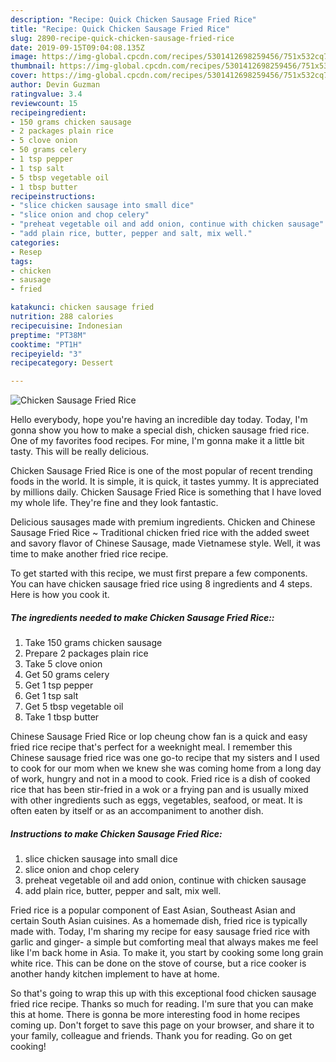 ```yaml
---
description: "Recipe: Quick Chicken Sausage Fried Rice"
title: "Recipe: Quick Chicken Sausage Fried Rice"
slug: 2890-recipe-quick-chicken-sausage-fried-rice
date: 2019-09-15T09:04:08.135Z
image: https://img-global.cpcdn.com/recipes/5301412698259456/751x532cq70/chicken-sausage-fried-rice-recipe-main-photo.jpg
thumbnail: https://img-global.cpcdn.com/recipes/5301412698259456/751x532cq70/chicken-sausage-fried-rice-recipe-main-photo.jpg
cover: https://img-global.cpcdn.com/recipes/5301412698259456/751x532cq70/chicken-sausage-fried-rice-recipe-main-photo.jpg
author: Devin Guzman
ratingvalue: 3.4
reviewcount: 15
recipeingredient:
- 150 grams chicken sausage
- 2 packages plain rice
- 5 clove onion
- 50 grams celery
- 1 tsp pepper
- 1 tsp salt
- 5 tbsp vegetable oil
- 1 tbsp butter
recipeinstructions:
- "slice chicken sausage into small dice"
- "slice onion and chop celery"
- "preheat vegetable oil and add onion, continue with chicken sausage"
- "add plain rice, butter, pepper and salt, mix well."
categories:
- Resep
tags:
- chicken
- sausage
- fried

katakunci: chicken sausage fried
nutrition: 288 calories
recipecuisine: Indonesian
preptime: "PT38M"
cooktime: "PT1H"
recipeyield: "3"
recipecategory: Dessert

---
```



![Chicken Sausage Fried Rice](https://img-global.cpcdn.com/recipes/5301412698259456/751x532cq70/chicken-sausage-fried-rice-recipe-main-photo.jpg)

Hello everybody, hope you're having an incredible day today. Today, I'm gonna show you how to make a special dish, chicken sausage fried rice. One of my favorites food recipes. For mine, I'm gonna make it a little bit tasty. This will be really delicious.

Chicken Sausage Fried Rice is one of the most popular of recent trending foods in the world. It is simple, it is quick, it tastes yummy. It is appreciated by millions daily. Chicken Sausage Fried Rice is something that I have loved my whole life. They're fine and they look fantastic.

Delicious sausages made with premium ingredients. Chicken and Chinese Sausage Fried Rice ~ Traditional chicken fried rice with the added sweet and savory flavor of Chinese Sausage, made Vietnamese style. Well, it was time to make another fried rice recipe.


To get started with this recipe, we must first prepare a few components. You can have chicken sausage fried rice using 8 ingredients and 4 steps. Here is how you cook it.

##### The ingredients needed to make Chicken Sausage Fried Rice::

1. Take 150 grams chicken sausage
1. Prepare 2 packages plain rice
1. Take 5 clove onion
1. Get 50 grams celery
1. Get 1 tsp pepper
1. Get 1 tsp salt
1. Get 5 tbsp vegetable oil
1. Take 1 tbsp butter


Chinese Sausage Fried Rice or lop cheung chow fan is a quick and easy fried rice recipe that&#39;s perfect for a weeknight meal. I remember this Chinese sausage fried rice was one go-to recipe that my sisters and I used to cook for our mom when we knew she was coming home from a long day of work, hungry and not in a mood to cook. Fried rice is a dish of cooked rice that has been stir-fried in a wok or a frying pan and is usually mixed with other ingredients such as eggs, vegetables, seafood, or meat. It is often eaten by itself or as an accompaniment to another dish. 

##### Instructions to make Chicken Sausage Fried Rice:

1. slice chicken sausage into small dice
1. slice onion and chop celery
1. preheat vegetable oil and add onion, continue with chicken sausage
1. add plain rice, butter, pepper and salt, mix well.


Fried rice is a popular component of East Asian, Southeast Asian and certain South Asian cuisines. As a homemade dish, fried rice is typically made with. Today, I&#39;m sharing my recipe for easy sausage fried rice with garlic and ginger- a simple but comforting meal that always makes me feel like I&#39;m back home in Asia. To make it, you start by cooking some long grain white rice. This can be done on the stove of course, but a rice cooker is another handy kitchen implement to have at home. 

So that's going to wrap this up with this exceptional food chicken sausage fried rice recipe. Thanks so much for reading. I'm sure that you can make this at home. There is gonna be more interesting food in home recipes coming up. Don't forget to save this page on your browser, and share it to your family, colleague and friends. Thank you for reading. Go on get cooking!
